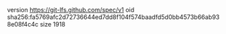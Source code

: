 version https://git-lfs.github.com/spec/v1
oid sha256:fa5769afc2d72736644ed7dd8f104f574baadfd5d0bb4573b66ab938e08f4c4c
size 1918
